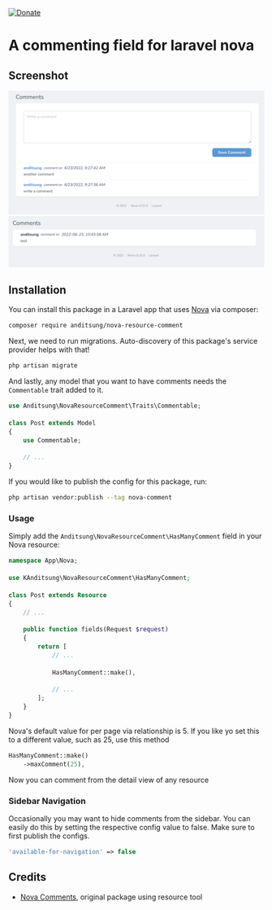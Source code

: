 [![Donate](https://img.shields.io/badge/Donate-PayPal-green.svg)](https://www.paypal.com/cgi-bin/webscr?cmd=_s-xclick&hosted_button_id=KUFF55R5MNSMA)

# A commenting field for laravel nova

## Screenshot
![screenshot 1](https://github.com/anditsung/nova-resource-comment/raw/main/screenshots/Screen%20Shot%202022-06-23%20at%2009.27.56.png)
![screenshot 2](https://github.com/anditsung/nova-resource-comment/raw/main/screenshots/Screen%20Shot%202022-06-23%20at%2010.43.48.png)

## Installation

You can install this package in a Laravel app that uses [Nova](https://nova.laravel.com) via composer:

```bash
composer require anditsung/nova-resource-comment
```

Next, we need to run migrations. Auto-discovery of this package's service provider helps with that!

```bash
php artisan migrate
```

And lastly, any model that you want to have comments needs the `Commentable` trait added to it.

```php
use Anditsung\NovaResourceComment\Traits\Commentable;

class Post extends Model
{
    use Commentable;
    
    // ...
}
```

If you would like to publish the config for this package, run:

```bash
php artisan vendor:publish --tag nova-comment
```

### Usage

Simply add the `Anditsung\NovaResourceComment\HasManyComment` field in your Nova resource:

```php
namespace App\Nova;

use KAnditsung\NovaResourceComment\HasManyComment;

class Post extends Resource
{
    // ...
    
    public function fields(Request $request)
    {
        return [
            // ...
            
            HasManyComment::make(),

            // ...
        ];
    }
}
```

Nova's default value for per page via relationship is 5. If you like yo set this to a different value, such as 25, use this method

```php
HasManyComment::make()
    ->maxComment(25),
```

Now you can comment from the detail view of any resource

### Sidebar Navigation

Occasionally you may want to hide comments from the sidebar. You can easily do this by setting the respective config value to false. Make sure to first publish the configs.

```php
'available-for-navigation' => false
```

## Credits

* [Nova Comments](https://github.com/kirschbaum-development/nova-comments), original package using resource tool
